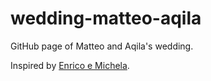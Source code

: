 # wedding-matteo-aqila
GitHub page of Matteo and Aqila's wedding.

Inspired by [Enrico e Michela](https://enricogallinucci.github.io/enricoemichela/).
